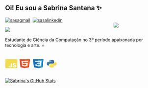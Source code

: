 ## Oi! Eu sou a Sabrina Santana ✨

<div> 
  <a href = "mailto:sabrina.ssllsantana@gmail.com"><img align="center" src="https://cdn.jsdelivr.net/npm/simple-icons@3.0.1/icons/gmail.svg" alt="sasagmail" height="30" width="30" /></a>&nbsp;
  <a href= "https://www.linkedin.com/in/sabrina-santana-b2b5052b3" target="blank"><img align="center" src="https://cdn.jsdelivr.net/npm/simple-icons@3.0.1/icons/linkedin.svg" alt="sasalinkedin" height="30" width="30" /></a>&nbsp;
</div>
<img align='right' src='https://i.pinimg.com/originals/12/fd/c9/12fdc91aa277a13aa37340f4fcd53005.gif' width="150">

![](https://camo.githubusercontent.com/992babdffd8c74a1502de375fbdf7e4d54773242/68747470733a2f2f6d656469612e67697068792e636f6d2f6d656469612f53576f536b4e36447854737a71494b4571762f67697068792e676966)
 
Estudante de Ciência da Computação no 3º período apaixonada por tecnologia e arte. ⭐

<div style="display: inline_block"><br>
  <img align="center" alt="Sasa-Js" height="30" width="40" src="https://raw.githubusercontent.com/devicons/devicon/master/icons/javascript/javascript-plain.svg">
  <img align="center" alt="Sasa-HTML" height="30" width="40" src="https://raw.githubusercontent.com/devicons/devicon/master/icons/html5/html5-original.svg">
  <img align="center" alt="Sasa-CSS" height="30" width="40" src="https://raw.githubusercontent.com/devicons/devicon/master/icons/css3/css3-original.svg">
  <img align="center" alt="Sasa-Python" height="30" width="40" src="https://raw.githubusercontent.com/devicons/devicon/master/icons/python/python-original.svg">
</div>

##
<a href="https://github.com/SabrinaWWLL/SabrinaWWLL">
  <img align="center" src="https://github-readme-stats.vercel.app/api?username=SabrinaWWLL&show_icons=true&line_height=27&count_private=true&title_color=ffffff&text_color=6a91e4&icon_color=fce490&bg_color=11141e" alt="Sabrina's GitHub Stats" />
</a>
